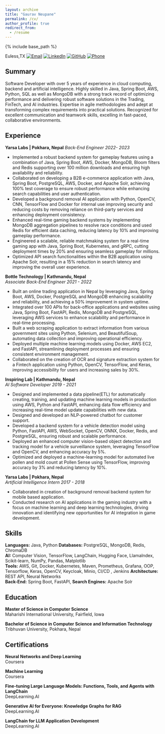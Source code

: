 ```yaml
---
layout: archive
title: "Gaurav Neupane"
permalink: /cv/
author_profile: true
redirect_from:
  - /resume
---
```


{% include base_path %}


Euless,TX [![Email](https://img.shields.io/badge/Email-D14836?style=flat-square&logo=gmail&logoColor=white)](mailto:ngaurav456@gmail.com) [![LinkedIn](https://img.shields.io/badge/LinkedIn-0077B5?style=flat-square&logo=linkedin&logoColor=white)](https://www.linkedin.com/in/neupane-gaurav) [![GitHub](https://img.shields.io/badge/GitHub-181717?style=flat-square&logo=github&logoColor=white)](https://github.com/ngaurav07) [![Phone](https://img.shields.io/badge/Phone-brightgreen?style=flat-square&logo=phone&logoColor=white)](tel:+16824348187)



## Summary

Software Developer with over 5 years of experience in cloud computing, backend and artificial intelligence. Highly skilled in  Java, Spring Boot,  AWS, Python, SQL as well as MongoDB with a strong track record of optimizing performance and delivering robust software solutions in the Trading, FinTech, and AI industries. Expertise in agile methodologies and adept at transforming complex requirements into practical solutions. Recognized for excellent communication and teamwork skills, excelling in fast-paced, collaborative environments.

## Experience

**Yarsa Labs | Pokhara, Nepal** 
*Back-End Engineer 2022- 2023*

- Implemented a robust backend system for gameplay features using a combination of Java, Spring Boot,  AWS, Docker, MongoDB, Bloom filters and Redis supporting over 100 million downloads and ensuring high availability and reliability.
- Collaborated on developing a B2B e-commerce application with Java, Spring Boot, PostgreSQL, AWS, Docker, and Apache Solr, achieving 100% test coverage to ensure robust performance while enhancing search capabilities and user authentication.
- Developed a background removal AI application with Python, OpenCV, CNN, TensorFlow and Docker for internal use improving security and reducing costs by removing reliance on third-party services and enhancing deployment consistency.
- Enhanced real-time gaming backend systems by implementing MongoDB aggregation pipelines to resolve race conditions and used Redis for efficient data caching, reducing latency by 10% and improving gameplay performance.
- Engineered a scalable, reliable matchmaking system for a real-time gaming app with Java, Spring Boot, Kubernetes, and gRPC, cutting deployment times by 20% and ensuring seamless gameplay for millions.
- Optimized API search functionalities within the B2B application using Apache Solr, resulting in a 15% reduction in search latency and improving the overall user experience.




**Bottle Technology | Kathmandu, Nepal**  
*Associate Back-End Engineer 2021 - 2022*

- Built an online trading application in Nepal by leveraging Java, Spring Boot, AWS, Docker, PostgreSQL and MongoDB enhancing scalability and reliability, and achieving a 50% improvement in system uptime.
- Integrated over 100 APIs for back-office applications and websites using Java, Spring Boot, FastAPI, Redis, MongoDB and PostgreSQL, leveraging AWS services to enhance scalability and performance in real-time processing.
- Built a web scraping application to extract information from various government sites using Python, Selenium, and BeautifulSoup, automating data collection and improving operational efficiency.
- Deployed multiple machine learning models using Docker, AWS EC2, and FastAPI, streamlining deployment processes and ensuring consistent environment management.
- Collaborated on the creation of OCR and signature extraction system for a Fintech application using Python, OpenCV, TensorFlow, and Keras, improving accessibility for users and increasing sales by 30%. 




**Inspiring Lab | Kathmandu, Nepal**  
*AI Software Developer 2019 - 2021*

- Designed and implemented a data pipeline(ETL) for automatically creating, training, and updating machine learning models in production using AWS, Python and FastAPI, enhancing data flow efficiency and increasing real-time model update capabilities with new data.
- Designed and developed an NLP-powered chatbot for customer support.
- Developed a backend system for a vehicle detection model using Python, FastAPI, AWS, WebSocket, OpenCV, ONNX, Docker, Redis, and PostgreSQL, ensuring robust and scalable performance.
- Deployed an enhanced computer vision-based object detection and tracking model for a vehicle surveillance system, leveraging TensorFlow and OpenCV, and enhancing accuracy by 5%.
- Optimized and deployed a machine-learning model for automated live pollen and mold count at Pollen Sense using TensorFlow, improving accuracy by 3% and reducing latency by 10%.



**Yarsa Labs | Pokhara, Nepal**  
*Artificial Intelligence Intern 2017 - 2018*

- Collaborated in creation of background removal backend system for mobile based application.
- Conducted research on AI applications in the gaming industry with a focus on machine learning and deep learning technologies, driving innovation and identifying new opportunities for AI integration in game development.


## Skills

**Languages:** Java, Python
**Databases:** PostgreSQL, MongoDB, Redis, ChromaDB  
**AI:** Computer Vision, TensorFlow, LangChain, Hugging Face, LlamaIndex, Scikit-learn, NumPy, Pandas, Matplotlib  
**Tools:** AWS, Git, Docker, Kubernetes, Maven, Prometheus, Grafana, OOP, Tensorflow, Keras, OpenCV, Keycloak, Minio, CI/CD , Jenkins
**Architecture:** REST API, Neural Networks  
**Back-End:** Spring Boot, FastAPI, 
**Search Engines:** Apache Solr

## Education

**Master of Science in Computer Science**  
Maharishi International University, Fairfield, Iowa

**Bachelor of Science in Computer Science and Information Technology**  
Tribhuvan University, Pokhara, Nepal

## Certifications

**Neural Networks and Deep Learning**  
Coursera  

**Machine Learning**  
Coursera  

**Fine-tuning Large Language Models: Functions, Tools, and Agents with LangChain**  
DeepLearning.AI  

**Generative AI for Everyone: Knowledge Graphs for RAG**  
DeepLearning.AI  

**LangChain for LLM Application Development**  
DeepLearning.AI




